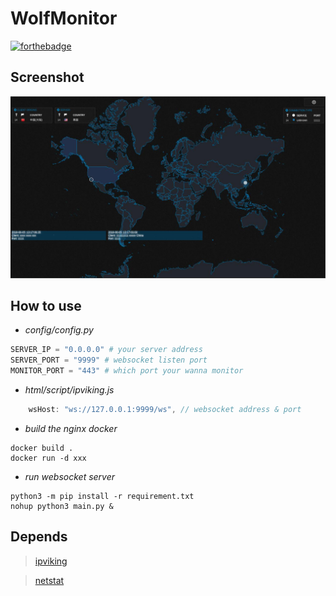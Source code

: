 # WolfMonitor
[![forthebadge](http://forthebadge.com/images/badges/built-by-codebabes.svg)](http://forthebadge.com)  

## Screenshot

![](screenshot.jpg)

## How to use

- _config/config.py_

```python
SERVER_IP = "0.0.0.0" # your server address
SERVER_PORT = "9999" # websocket listen port
MONITOR_PORT = "443" # which port your wanna monitor
```

- _html/script/ipviking.js_

```js
    wsHost: "ws://127.0.0.1:9999/ws", // websocket address & port
```

- _build the nginx docker_

```shell
docker build .
docker run -d xxx
```

- _run websocket server_

```shell
python3 -m pip install -r requirement.txt
nohup python3 main.py &
```

## Depends

> [ipviking](https://github.com/TingGe/data-visualization/tree/master/ipviking)

> [netstat](https://github.com/da667/netstat)
